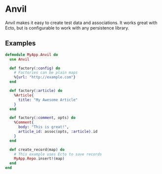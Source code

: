 # Anvil

Anvil makes it easy to create test data and associations. It works great with
Ecto, but is configurable to work with any persistence library.

## Examples

```elixir
defmodule MyApp.Anvil do
  use Anvil

  def factory(:config) do
    # Factories can be plain maps
    %{url: "http://example.com"}
  end

  def factory(:article) do
    %Article{
      title: "My Awesome Article"
    }
  end

  def factory(:comment, opts) do
    %Comment{
      body: "This is great!",
      article_id: assoc(opts, :article).id
    }
  end

  def create_record(map) do
    # This example uses Ecto to save records
    MyApp.Repo.insert!(map)
  end
end
```
